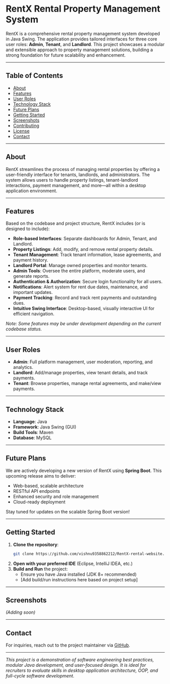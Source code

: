 # RentX Rental Property Management System

RentX is a comprehensive rental property management system developed in Java Swing. The application provides tailored interfaces for three core user roles: **Admin**, **Tenant**, and **Landlord**. This project showcases a modular and extensible approach to property management solutions, building a strong foundation for future scalability and enhancement.

---

## Table of Contents

- [About](#about)
- [Features](#features)
- [User Roles](#user-roles)
- [Technology Stack](#technology-stack)
- [Future Plans](#future-plans)
- [Getting Started](#getting-started)
- [Screenshots](#screenshots)
- [Contributing](#contributing)
- [License](#license)
- [Contact](#contact)

---

## About

RentX streamlines the process of managing rental properties by offering a user-friendly interface for tenants, landlords, and administrators. The system allows users to handle property listings, tenant-landlord interactions, payment management, and more—all within a desktop application environment.

---

## Features

Based on the codebase and project structure, RentX includes (or is designed to include):

- **Role-based Interfaces**: Separate dashboards for Admin, Tenant, and Landlord.
- **Property Listings**: Add, modify, and remove rental property details.
- **Tenant Management**: Track tenant information, lease agreements, and payment history.
- **Landlord Portal**: Manage owned properties and monitor tenants.
- **Admin Tools**: Oversee the entire platform, moderate users, and generate reports.
- **Authentication & Authorization**: Secure login functionality for all users.
- **Notifications**: Alert system for rent due dates, maintenance, and important updates.
- **Payment Tracking**: Record and track rent payments and outstanding dues.
- **Intuitive Swing Interface**: Desktop-based, visually interactive UI for efficient navigation.

*Note: Some features may be under development depending on the current codebase status.*

---

## User Roles

- **Admin**: Full platform management, user moderation, reporting, and analytics.
- **Landlord**: Add/manage properties, view tenant details, and track payments.
- **Tenant**: Browse properties, manage rental agreements, and make/view payments.

---

## Technology Stack

- **Language**: Java
- **Framework**: Java Swing (GUI)
- **Build Tools**: Maven
- **Database**: MySQL

---

## Future Plans

We are actively developing a new version of RentX using **Spring Boot**. This upcoming release aims to deliver:

- Web-based, scalable architecture
- RESTful API endpoints
- Enhanced security and role management
- Cloud-ready deployment

Stay tuned for updates on the scalable Spring Boot version!

---

## Getting Started

1. **Clone the repository**:
   ```bash
   git clone https://github.com/vishnu9358862212/RentX-rental-website.git
   ```
2. **Open with your preferred IDE** (Eclipse, IntelliJ IDEA, etc.)
3. **Build and Run** the project:
   - Ensure you have Java installed (JDK 8+ recommended)
   - [Add build/run instructions here based on project setup]

---

## Screenshots

*(Adding soon)*

---

## Contact

For inquiries, reach out to the project maintainer via [GitHub](https://github.com/vishnu9358862212).

---

*This project is a demonstration of software engineering best practices, modular Java development, and user-focused design. It is ideal for recruiters to evaluate skills in desktop application architecture, OOP, and full-cycle software development.*
